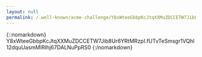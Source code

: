 ```yaml
---
layout: null
permalink: /.well-known/acme-challenge/Y8xWteeGbbpKcJtqXXMuZDCCETW7Jib8Ur6YRtMRzpI/
---
```

{::nomarkdown}
Y8xWteeGbbpKcJtqXXMuZDCCETW7Jib8Ur6YRtMRzpI.fUTvTeSmsgr1VQhI12dquUasmMlRIhj67DALNuPpRS0
{:/nomarkdown}
